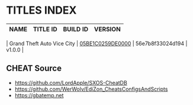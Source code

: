 # TITLES INDEX


| NAME | TITLE ID | BUILD ID | VERSION |
| --- | --- | --- | --- |

| Grand Theft Auto Vice City | [05BE1C0259DE0000](https://github.com/OldManKain/CheatModsSavesDB/tree/main/Titles/0100A0C00E0DE000) | 56e7b8f33024d194 | v1.0.0 |

## CHEAT Source
- https://github.com/LordApple/SXOS-CheatDB
- https://github.com/WerWolv/EdiZon_CheatsConfigsAndScripts
- https://gbatemp.net

